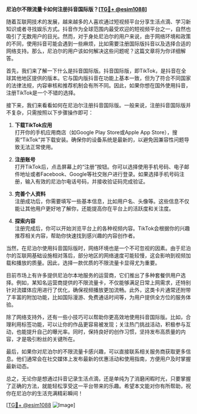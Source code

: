 **尼泊尔不限流量卡如何注册抖音国际版？[[TG💪+ @esim1088](https://t.me/s/esim1088)]**

随着互联网技术的发展，越来越多的人喜欢通过短视频平台分享生活点滴、学习新知识或者寻找娱乐方式。抖音作为全球范围内最受欢迎的短视频平台之一，自然也吸引了无数用户的目光。然而，对于身处尼泊尔的用户来说，由于网络环境和政策的不同，使用抖音可能会遇到一些麻烦，比如需要注册国际版抖音以及选择合适的网络支持。那么，尼泊尔的用户该如何解决这些问题呢？这篇文章将为你详细解答。

首先，我们来了解一下什么是抖音国际版。抖音国际版，即TikTok，是抖音在全球其他地区提供的版本。它与国内版抖音在功能上基本一致，但为了符合不同国家的法律法规，内容审核和推荐机制会有所不同。因此，如果你想在国外使用抖音，注册TikTok是一个不错的选择。

接下来，我们来看看如何在尼泊尔注册抖音国际版。一般来说，注册抖音国际版并不复杂，只需按照以下步骤操作即可：

1. **下载TikTok应用**  
   打开你的手机应用商店（如Google Play Store或Apple App Store），搜索“TikTok”并下载安装。确保你的设备系统是最新的，以避免因兼容性问题导致无法正常使用。

2. **注册账号**  
   打开TikTok后，点击屏幕上的“注册”按钮。你可以选择使用手机号码、电子邮件地址或者Facebook、Google等社交账户进行登录。如果选择手机号码注册，输入有效的尼泊尔电话号码，并接收验证码完成验证。

3. **完善个人资料**  
   注册成功后，你需要填写一些基本信息，比如用户名、头像等。这些信息不仅能让其他用户更好地了解你，还能提高你在平台上的活跃度和关注度。

4. **探索内容**  
   注册完成后，你可以开始浏览平台上的各种视频内容。TikTok会根据你的兴趣推荐相关内容，帮助你快速找到感兴趣的内容创作者。

当然，在尼泊尔使用抖音国际版时，网络环境也是一个不可忽视的因素。由于尼泊尔的互联网基础设施相对落后，部分地区的网络速度可能较慢，这会影响到视频加载和播放的质量。因此，选择一款优质的不限流量卡显得尤为重要。

目前市场上有许多提供尼泊尔本地服务的运营商，它们推出了多种套餐供用户选择。例如，某知名运营商提供的不限流量卡，不仅能够满足日常上网需求，还特别针对流媒体应用进行了优化，确保视频播放更加流畅。此外，这类卡片通常还附带了丰富的附加功能，比如国际漫游、免费通话时间等，为用户提供全方位的服务体验。

除了网络支持外，还有一些小技巧可以帮助你更高效地使用抖音国际版。比如，合理利用标签功能，可以让你的作品更容易被发现；关注热门挑战活动，积极参与互动，也能提升自己的曝光率。同时，保持良好的创作习惯，坚持发布高质量的内容，才是吸引粉丝的关键所在。

最后，如果你对尼泊尔的不限流量卡感兴趣，可以直接联系相关服务商获取更多信息。他们通常会在社交媒体上发布最新的优惠活动和使用指南，方便用户及时掌握最新动态。

总之，无论你是想通过抖音记录生活点滴，还是单纯为了消磨闲暇时光，只要掌握了正确的方法，就能轻松享受这一平台带来的乐趣。希望本文能对你有所帮助，祝你在尼泊尔的生活充满精彩瞬间！  

[[TG💪+ @esim1088](https://t.me/s/esim1088) ![Image](https://i.postimg.cc/4NQfJmqS/Snipaste-2025-05-13-00-14-12.png)]